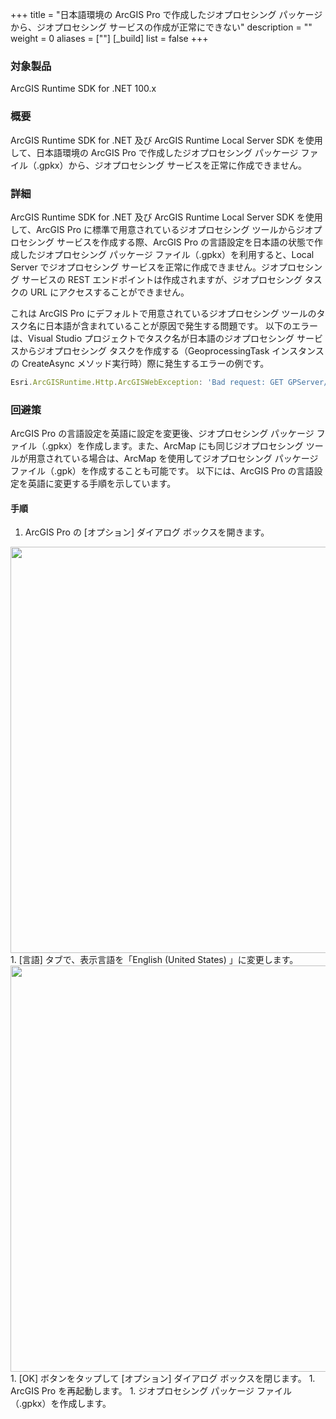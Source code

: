 +++
title = "日本語環境の ArcGIS Pro で作成したジオプロセシング パッケージから、ジオプロセシング サービスの作成が正常にできない"
description = ""
weight = 0
aliases = [""]
[_build]
list = false
+++

### 対象製品
ArcGIS Runtime SDK for .NET 100.x

### 概要
ArcGIS Runtime SDK for .NET 及び ArcGIS Runtime Local Server SDK を使用して、日本語環境の ArcGIS Pro で作成したジオプロセシング パッケージ ファイル（.gpkx）から、ジオプロセシング サービスを正常に作成できません。

### 詳細
ArcGIS Runtime SDK for .NET 及び ArcGIS Runtime Local Server SDK を使用して、ArcGIS Pro に標準で用意されているジオプロセシング ツールからジオプロセシング サービスを作成する際、ArcGIS Pro の言語設定を日本語の状態で作成したジオプロセシング パッケージ ファイル（.gpkx）を利用すると、Local Server でジオプロセシング サービスを正常に作成できません。ジオプロセシング サービスの REST エンドポイントは作成されますが、ジオプロセシング タスクの URL にアクセスすることができません。
 
これは ArcGIS Pro にデフォルトで用意されているジオプロセシング ツールのタスク名に日本語が含まれていることが原因で発生する問題です。
以下のエラーは、Visual Studio プロジェクトでタスク名が日本語のジオプロセシング サービスからジオプロセシング タスクを作成する（GeoprocessingTask インスタンスの CreateAsync メソッド実行時）際に発生するエラーの例です。

```javascript
Esri.ArcGISRuntime.Http.ArcGISWebException: 'Bad request: GET GPServer/<タスク名> The specified task was not found.'
```

### 回避策
ArcGIS Pro の言語設定を英語に設定を変更後、ジオプロセシング パッケージ ファイル（.gpkx）を作成します。また、ArcMap にも同じジオプロセシング ツールが用意されている場合は、ArcMap を使用してジオプロセシング パッケージ ファイル（.gpk）を作成することも可能です。
以下には、ArcGIS Pro の言語設定を英語に変更する手順を示しています。

#### 手順
1. ArcGIS Pro の [オプション] ダイアログ ボックスを開きます。
 <img src="http://apps.esrij.com/arcgis-dev/guide/img/product_faq/runtime/001/01.png" width="650px">
1. [言語] タブで、表示言語を「English (United States) 」に変更します。
 <img src="http://apps.esrij.com/arcgis-dev/guide/img/product_faq/runtime/001/02.png" width="650px">
1. [OK] ボタンをタップして [オプション] ダイアログ ボックスを閉じます。
1. ArcGIS Pro を再起動します。
1. ジオプロセシング パッケージ ファイル（.gpkx）を作成します。